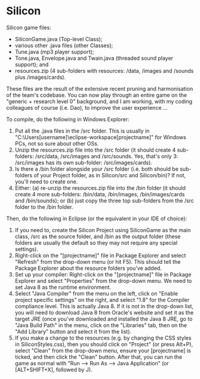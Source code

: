 # Silicon
Silicon game files:
+ SiliconGame.java (Top-level Class);
+ various other .java files (other Classes);
+ Tune.java (mp3 player support);
+ Tone.java, Envelope.java and Twain.java (threaded sound player support); and
+ resources.zip (4 sub-folders with resources: /data, /images and /sounds plus /images/cards).

These files are the result of the extensive recent pruning and harmonisation of the team's codebase.  You can now play through an entire game on the "generic + research level 0" background, and I am working, with my coding colleagues of course (i.e. Dao), to improve the user experience ...

To compile, do the following in Windows Explorer:

1. Put all the .java files in the /src folder.  This is usually in "C:\Users\[username]\eclipse-workspace\[projectname]" for Windows PCs, not so sure about other OSs.
2. Unzip the resources.zip file into the /src folder (it should create 4 sub-folders: /src/data, /src/images and /src/sounds.  Yes, that's only 3: /src/images has its own sub-folder: /src/images/cards).
3. Is there a /bin folder alongside your /src folder (i.e. both should be sub-folders of your Project folder, as in Silicon/src and Silicon/bin)?  If not, you'll need to create one.
4. Either: (a) re-unzip the resources.zip file into the /bin folder (it should create 4 more sub-folders: /bin/data, /bin/images, /bin/images/cards and /bin/sounds); or (b) just copy the three top sub-folders from the /src folder to the /bin folder.


Then, do the following in Eclipse (or the equivalent in your IDE of choice):
1. If you need to, create the Silicon Project using SiliconGame as the main class, /src as the source folder, and /bin as the output folder (these folders are usually the default so they may not require any special settings).
2. Right-click on the "[projectname]" file in Package Explorer and select "Refresh" from the drop-down menu (or hit F5). This should tell the Package Explorer about the resource folders you've added.
3. Set up your compiler: Right-click on the "[projectname]" file in Package Explorer and select "Properties" from the drop-down menu.  We need to set Java 8 as the runtime environment.
4. Select "Java Compiler" from the menu on the left, click on "Enable project specific settings" on the right, and select "1.8" for the Compiler compliance level.  This is actually Java 8.  If it is not in the drop-down list, you will need to download Java 8 from Oracle's website and set it as the target JRE (once you've downloaded and installed the Java 8 JRE, go to "Java Build Path" in the menu, click on the "Libraries" tab, then on the "Add Library" button and select it from the list).
5. If you make a change to the resources (e.g. by changing the CSS styles in SiliconStyles.css), then you should click on "Project" (or press Alt+P), select "Clean" from the drop-down menu, ensure your [projectname] is ticked, and then click the "Clean" button.  After that, you can run the game as normal with "Run --> Run As --> Java Application" (or [ALT+SHIFT+X], followed by J).

